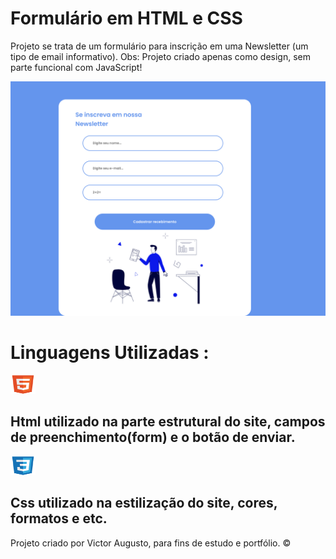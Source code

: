 # Formulário em HTML e CSS

Projeto se trata de um formulário para inscrição em uma Newsletter (um tipo de email informativo). Obs: Projeto criado apenas como design, sem parte funcional com JavaScript!

<img src="preview.png"></img>

<h1>Linguagens Utilizadas :</h1>


<img alt="HTML" height="30" width="40" src="https://raw.githubusercontent.com/devicons/devicon/master/icons/html5/html5-original.svg"><h2>Html utilizado na parte estrutural do site, campos de preenchimento(form) e o botão de enviar.</h2>





 <img alt="CSS" height="30" width="40" src="https://raw.githubusercontent.com/devicons/devicon/master/icons/css3/css3-original.svg"><h2>Css utilizado na estilização do site, cores, formatos e etc.</h2>


Projeto criado por Victor Augusto, para fins de estudo e portfólio. ©
